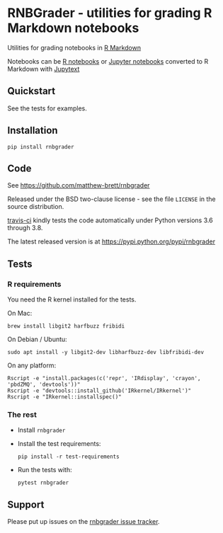 # RNBGrader - utilities for grading R Markdown notebooks

Utilities for grading notebooks in [R
Markdown](https://rmarkdown.rstudio.com)

Notebooks can be [R
notebooks](https://bookdown.org/yihui/rmarkdown/notebook.html) or
[Jupyter
notebooks](https://jupyter-notebook-beginner-guide.readthedocs.io/en/latest/what_is_jupyter.html)
converted to R Markdown with
[Jupytext](https://github.com/mwouts/jupytext)

## Quickstart

See the tests for examples.

## Installation

```
pip install rnbgrader
```

## Code

See <https://github.com/matthew-brett/rnbgrader>

Released under the BSD two-clause license - see the file `LICENSE`
in the source distribution.

[travis-ci](https://travis-ci.org/matthew-brett/rnbgrader) kindly
tests the code automatically under Python versions 3.6 through
3.8.

The latest released version is at
<https://pypi.python.org/pypi/rnbgrader>

## Tests

### R requirements

You need the R kernel installed for the tests.

On Mac:

```
brew install libgit2 harfbuzz fribidi
```

On Debian / Ubuntu:

```
sudo apt install -y libgit2-dev libharfbuzz-dev libfribidi-dev
```

On any platform:

```
Rscript -e "install.packages(c('repr', 'IRdisplay', 'crayon', 'pbdZMQ', 'devtools'))"
Rscript -e "devtools::install_github('IRkernel/IRkernel')"
Rscript -e "IRkernel::installspec()"
```

### The rest

*   Install `rnbgrader`
*   Install the test requirements:

    ```
    pip install -r test-requirements
    ```

*   Run the tests with:

    ```
    pytest rnbgrader
    ```

## Support

Please put up issues on the [rnbgrader issue
tracker](https://github.com/matthew-brett/rnbgrader/issues).
